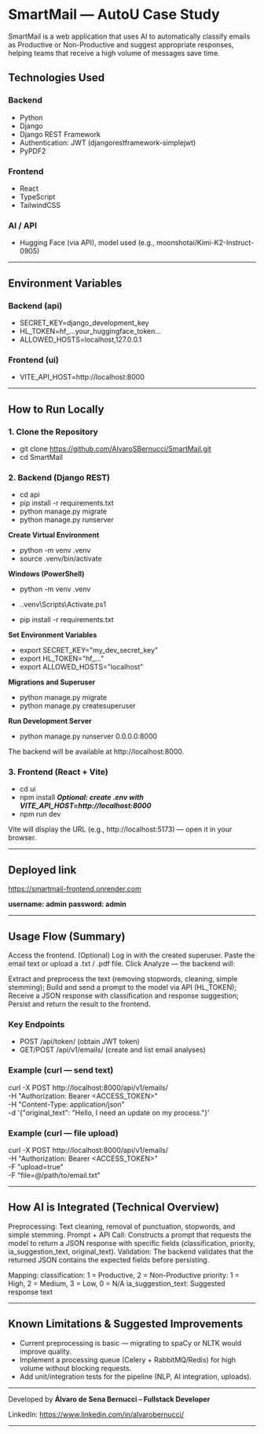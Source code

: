 # SmartMail — AutoU Case Study
SmartMail is a web application that uses AI to automatically classify emails as Productive or Non-Productive and suggest appropriate responses, helping teams that receive a high volume of messages save time.

## Technologies Used
### Backend
- Python
- Django
- Django REST Framework
- Authentication: JWT (djangorestframework-simplejwt)
- PyPDF2

### Frontend
- React
- TypeScript
- TailwindCSS

### AI / API
- Hugging Face (via API), model used (e.g., moonshotai/Kimi-K2-Instruct-0905)

---

## Environment Variables
### Backend (api)
- SECRET_KEY=django_development_key
- HL_TOKEN=hf_...your_huggingface_token...
- ALLOWED_HOSTS=localhost,127.0.0.1

### Frontend (ui)
- VITE_API_HOST=http://localhost:8000

---

## How to Run Locally
### 1. Clone the Repository
- git clone https://github.com/AlvaroSBernucci/SmartMail.git
- cd SmartMail

### 2. Backend (Django REST)
- cd api
- pip install -r requirements.txt
- python manage.py migrate
- python manage.py runserver

**Create Virtual Environment**
- python -m venv .venv
- source .venv/bin/activate

**Windows (PowerShell)**
- python -m venv .venv
- .\.venv\Scripts\Activate.ps1

- pip install -r requirements.txt

**Set Environment Variables**
- export SECRET_KEY="my_dev_secret_key"
- export HL_TOKEN="hf_..."
- export ALLOWED_HOSTS="localhost"

**Migrations and Superuser**
- python manage.py migrate
- python manage.py createsuperuser

**Run Development Server**
- python manage.py runserver 0.0.0.0:8000

The backend will be available at http://localhost:8000.

### 3. Frontend (React + Vite)
- cd ui
- npm install
***Optional: create .env with VITE_API_HOST=http://localhost:8000***
- npm run dev

Vite will display the URL (e.g., http://localhost:5173) — open it in your browser.

---

## Deployed link
https://smartmail-frontend.onrender.com

**username: admin**
**password: admin**

---

## Usage Flow (Summary)
Access the frontend.
(Optional) Log in with the created superuser.
Paste the email text or upload a .txt / .pdf file.
Click Analyze — the backend will:

Extract and preprocess the text (removing stopwords, cleaning, simple stemming);
Build and send a prompt to the model via API (HL_TOKEN);
Receive a JSON response with classification and response suggestion;
Persist and return the result to the frontend.

### Key Endpoints
- POST /api/token/ (obtain JWT token)
- GET/POST /api/v1/emails/ (create and list email analyses)

### Example (curl — send text)
curl -X POST http://localhost:8000/api/v1/emails/ \
  -H "Authorization: Bearer <ACCESS_TOKEN>" \
  -H "Content-Type: application/json" \
  -d '{"original_text": "Hello, I need an update on my process."}'
  
### Example (curl — file upload)
curl -X POST http://localhost:8000/api/v1/emails/ \
  -H "Authorization: Bearer <ACCESS_TOKEN>" \
  -F "upload=true" \
  -F "file=@/path/to/email.txt"

---

## How AI is Integrated (Technical Overview)

Preprocessing: Text cleaning, removal of punctuation, stopwords, and simple stemming.
Prompt + API Call: Constructs a prompt that requests the model to return a JSON response with specific fields (classification, priority, ia_suggestion_text, original_text).
Validation: The backend validates that the returned JSON contains the expected fields before persisting.

Mapping:
classification: 1 = Productive, 2 = Non-Productive
priority: 1 = High, 2 = Medium, 3 = Low, 0 = N/A
ia_suggestion_text: Suggested response text

---

## Known Limitations & Suggested Improvements

- Current preprocessing is basic — migrating to spaCy or NLTK would improve quality.
- Implement a processing queue (Celery + RabbitMQ/Redis) for high volume without blocking requests.
- Add unit/integration tests for the pipeline (NLP, AI integration, uploads).

---

Developed by **Álvaro de Sena Bernucci – Fullstack Developer**

LinkedIn: https://www.linkedin.com/in/alvarobernucci/

---
